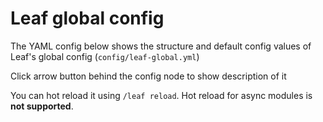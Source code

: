 <script setup>
import leafGlobalConfig_1_21_4 from './data/leaf-global-1-21-4';
import leafGlobalConfig_1_21_1 from './data/leaf-global-1-21-1';
import ConfigGroup from '../../../.vitepress/theme/components/config/ConfigGroup.vue'
const data = {
    '1.21.4': leafGlobalConfig_1_21_4,
    '1.21.1': leafGlobalConfig_1_21_1
}
</script>

# Leaf global config

The YAML config below shows the structure and default config values of Leaf's global config (`config/leaf-global.yml`)

Click arrow button behind the config node to show description of it

You can hot reload it using `/leaf reload`. Hot reload for async modules is **not supported**.

<ConfigGroup :data />
